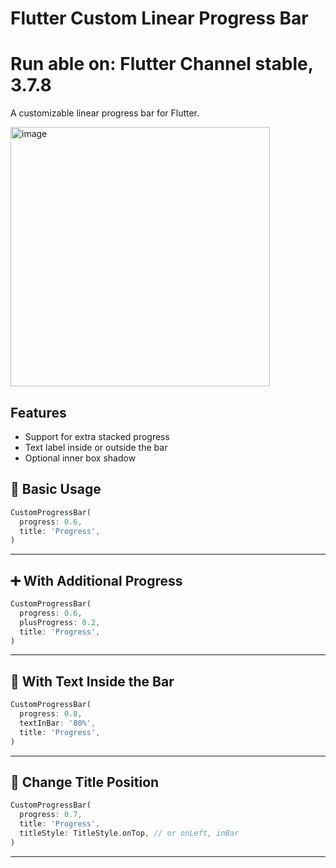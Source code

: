 # Flutter Custom Linear Progress Bar

# Run able on: Flutter Channel stable, 3.7.8

A customizable linear progress bar for Flutter.

<img width="415" alt="image" src="https://github.com/user-attachments/assets/51b05ccc-e8ef-441b-ae5d-cac764b9b92d" />

## Features
- Support for extra stacked progress
- Text label inside or outside the bar
- Optional inner box shadow

## 🚀 Basic Usage

```dart
CustomProgressBar(
  progress: 0.6,
  title: 'Progress',
)
```

---

## ➕ With Additional Progress

```dart
CustomProgressBar(
  progress: 0.6,
  plusProgress: 0.2,
  title: 'Progress',
)
```

---

## 📝 With Text Inside the Bar

```dart
CustomProgressBar(
  progress: 0.8,
  textInBar: '80%',
  title: 'Progress',
)
```

---

## 🧭 Change Title Position

```dart
CustomProgressBar(
  progress: 0.7,
  title: 'Progress',
  titleStyle: TitleStyle.onTop, // or onLeft, inBar
)
```

---
